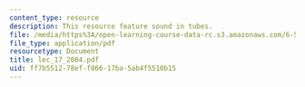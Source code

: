 ```yaml
---
content_type: resource
description: This resource feature sound in tubes.
file: /media/https%3A/open-learning-course-data-rc.s3.amazonaws.com/6-551j-acoustics-of-speech-and-hearing-fall-2004/ff7b551278eff86617ba5ab4f5510b15_lec_17_2004.pdf
file_type: application/pdf
resourcetype: Document
title: lec_17_2004.pdf
uid: ff7b5512-78ef-f866-17ba-5ab4f5510b15
---
```

